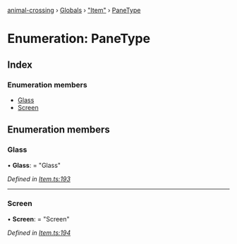 [animal-crossing](../README.md) › [Globals](../globals.md) › ["Item"](../modules/_item_.md) › [PaneType](_item_.panetype.md)

# Enumeration: PaneType

## Index

### Enumeration members

* [Glass](_item_.panetype.md#glass)
* [Screen](_item_.panetype.md#screen)

## Enumeration members

###  Glass

• **Glass**: = "Glass"

*Defined in [Item.ts:193](https://github.com/Norviah/animal-crossing/blob/a6bd02a/module/types/Item.ts#L193)*

___

###  Screen

• **Screen**: = "Screen"

*Defined in [Item.ts:194](https://github.com/Norviah/animal-crossing/blob/a6bd02a/module/types/Item.ts#L194)*
